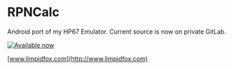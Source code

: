 # RPNCalc
Android port of my HP67 Emulator. Current source is now on private GitLab.


[![Available now](https://play.google.com/intl/en_us/badges/images/generic/en_badge_web_generic.png)](http://play.google.com/store/apps/details?id=com.limpidfox.hp67_2&pcampaignid=MKT-Other-global-all-co-prtnr-py-PartBadge-Mar2515-1)

[www.limpidfox.com](http://www.limpidfox.com)

